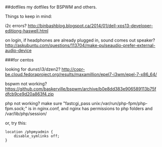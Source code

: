 ##dotfiles
my dotfiles for BSPWM and others.

Things to keep in mind:

i2c errors? http://binbashblog.blogspot.ca/2014/01/dell-xps13-developer-editiong-haswell.html

on login, if headphones are already plugged in, sound comes out speaker? http://askubuntu.com/questions/113704/make-pulseaudio-prefer-external-audio-device

###for centos

looking for dunst/i3/dzen2? http://copr-be.cloud.fedoraproject.org/results/maxamillion/epel7-i3wm/epel-7-x86_64/

bspwm not working? https://github.com/baskerville/bspwm/archive/b0e8dd383e906589113b75fdfcb9ce9d20a863f4.zip

php not working? make sure "fastcgi_pass unix:/var/run/php-fpm/php-fpm.sock;" is in nginx.conf, and nginx has permissions to php folders and /var/lib/php/session/

or, try this:
```nginx
location /phpmyadmin {
    disable_symlinks off;
}
```
